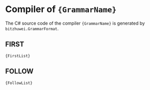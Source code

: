 # Compiler of `{GrammarName}`

The C# source code of the compiler `{GrammarName}` is generated by `bitzhuwei.GrammarFormat`.

## FIRST

```
{FirstList}
```

## FOLLOW

```
{FollowList}
```

